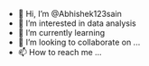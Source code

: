- 👋 Hi, I’m @Abhishek123sain
- 👀 I’m interested in data analysis
- 🌱 I’m currently learning 
- 💞️ I’m looking to collaborate on ...
- 📫 How to reach me ...

<!---
Abhishek123sain/Abhishek123sain is a ✨ special ✨ repository because its `README.md` (this file) appears on your GitHub profile.
You can click the Preview link to take a look at your changes.
--->
